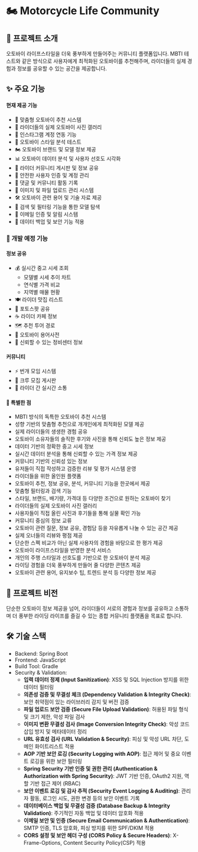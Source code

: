 # 🏍 Motorcycle Life Community

## 📝 프로젝트 소개
오토바이 라이프스타일을 더욱 풍부하게 만들어주는 커뮤니티 플랫폼입니다. MBTI 테스트와 같은 방식으로 사용자에게 최적화된 오토바이를 추천해주며, 라이더들의 실제 경험과 정보를 공유할 수 있는 공간을 제공합니다.

## ✨ 주요 기능
#### 현재 제공 기능
- 🎯 맞춤형 오토바이 추천 시스템
- 📸 라이더들의 실제 오토바이 사진 갤러리
- 📱 인스타그램 계정 연동 기능
- 💫 오토바이 스타일 분석 테스트
- 🏍️ 오토바이 브랜드 및 모델 정보 제공
- 📊 오토바이 데이터 분석 및 사용자 선호도 시각화
- 📝 라이더 커뮤니티 게시판 및 정보 공유
- 🔐 안전한 사용자 인증 및 계정 관리
- 💬 댓글 및 커뮤니티 활동 기록
- 🚀 이미지 및 파일 업로드 관리 시스템
- 🛠️ 오토바이 관련 용어 및 기술 자료 제공
- 🔎 검색 및 필터링 기능을 통한 모델 탐색
- 📩 이메일 인증 및 알림 시스템
- 📂 데이터 백업 및 보안 기능 적용

### 🚀 개발 예정 기능
#### 정보 공유
- 💰 실시간 중고 시세 조회
  - 모델별 시세 추이 차트
  - 연식별 가격 비교
  - 지역별 매물 현황
- 🍽 라이더 맛집 리스트
- 📍 포토스팟 공유
- ☕ 라이더 카페 정보
- 🗺 추천 투어 경로
- 📖 오토바이 용어사전
- 🔧 신뢰할 수 있는 정비센터 정보

#### 커뮤니티
- ⚡ 번개 모임 시스템
- 👥 크루 모집 게시판
- 💬 라이더 간 실시간 소통

#### 🌟 특별한 점
- MBTI 방식의 독특한 오토바이 추천 시스템
- 성향 기반의 맞춤형 추천으로 개개인에게 최적화된 모델 제공
- 실제 라이더들의 생생한 경험 공유
- 오토바이 소유자들의 솔직한 후기와 사진을 통해 신뢰도 높은 정보 제공
- 데이터 기반의 정확한 중고 시세 정보
- 실시간 데이터 분석을 통해 신뢰할 수 있는 가격 정보 제공
- 커뮤니티 기반의 신뢰성 있는 정보
- 유저들이 직접 작성하고 검증한 리뷰 및 평가 시스템 운영
- 라이더들을 위한 올인원 플랫폼
- 오토바이 추천, 정보 공유, 분석, 커뮤니티 기능을 한곳에서 제공
- 맞춤형 필터링과 검색 기능
- 스타일, 브랜드, 배기량, 가격대 등 다양한 조건으로 원하는 오토바이 찾기
- 라이더들의 실제 오토바이 사진 갤러리
- 사용자들이 직접 올린 사진과 후기들을 통해 실물 확인 가능
- 커뮤니티 중심의 정보 교류
- 오토바이 관련 질문, 정보 공유, 경험담 등을 자유롭게 나눌 수 있는 공간 제공
- 실제 오너들의 리뷰와 평점 제공
- 단순한 스펙 비교가 아닌 실제 사용자의 경험을 바탕으로 한 평가 제공
- 오토바이 라이프스타일을 반영한 분석 서비스
- 개인의 주행 스타일과 선호도를 기반으로 한 오토바이 분석 제공
- 라이딩 경험을 더욱 풍부하게 만들어 줄 다양한 콘텐츠 제공
- 오토바이 관련 용어, 유지보수 팁, 트렌드 분석 등 다양한 정보 제공

## 💝 프로젝트 비전
단순한 오토바이 정보 제공을 넘어, 라이더들이 서로의 경험과 정보를 공유하고 소통하며 더 풍부한 라이딩 라이프를 즐길 수 있는 종합 커뮤니티 플랫폼을 목표로 합니다.

## 🛠 기술 스택
- Backend: Spring Boot
- Frontend: JavaScript
- Build Tool: Gradle
- Security & Validation:
  - **입력 데이터 정제 (Input Sanitization)**: XSS 및 SQL Injection 방지를 위한 데이터 필터링
  - **의존성 검증 및 무결성 체크 (Dependency Validation & Integrity Check)**: 보안 취약점이 있는 라이브러리 감지 및 버전 검증
  - **파일 업로드 보안 검증 (Secure File Upload Validation)**: 허용된 파일 형식 및 크기 제한, 악성 파일 검사
  - **이미지 변환 무결성 검사 (Image Conversion Integrity Check)**: 악성 코드 삽입 방지 및 메타데이터 정리
  - **URL 유효성 검사 (URL Validation & Security)**: 피싱 및 악성 URL 차단, 도메인 화이트리스트 적용
  - **AOP 기반 보안 로깅 (Security Logging with AOP)**: 접근 제어 및 중요 이벤트 로깅을 위한 보안 필터링
  - **Spring Security 기반 인증 및 권한 관리 (Authentication & Authorization with Spring Security)**: JWT 기반 인증, OAuth2 지원, 역할 기반 접근 제어 (RBAC)
  - **보안 이벤트 로깅 및 감사 추적 (Security Event Logging & Auditing)**: 관리자 활동, 로그인 시도, 권한 변경 등의 보안 이벤트 기록
  - **데이터베이스 백업 및 무결성 검증 (Database Backup & Integrity Validation)**: 주기적인 자동 백업 및 데이터 암호화 적용
  - **이메일 보안 및 인증 (Secure Email Communication & Authentication)**: SMTP 인증, TLS 암호화, 피싱 방지를 위한 SPF/DKIM 적용
  - **CORS 설정 및 보안 헤더 구성 (CORS Policy & Secure Headers)**: X-Frame-Options, Content Security Policy(CSP) 적용
